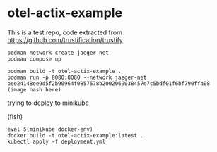 # otel-actix-example

This is a test repo, code extracted from https://github.com/trustification/trustify

```
podman network create jaeger-net
podman compose up
```

```
podman build -t otel-actix-example .
podman run -p 8080:8080 --network jaeger-net bee24148ee9d5f2b90964f0857578b2002069038457e7c5bdf01f6bf790ffa08 (image hash here)
```

trying to deploy to minikube

(fish)
```
eval $(minikube docker-env)
docker build -t otel-actix-example:latest .
kubectl apply -f deployment.yml
```
